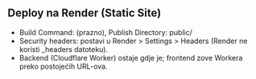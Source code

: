 ﻿
## Deploy na Render (Static Site)
- Build Command: (prazno), Publish Directory: public/
- Security headers: postavi u Render > Settings > Headers (Render ne koristi _headers datoteku).
- Backend (Cloudflare Worker) ostaje gdje je; frontend zove Workera preko postojećih URL-ova.

